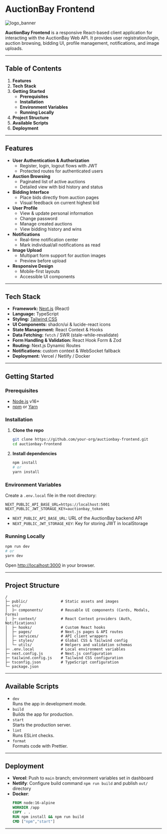 
# AuctionBay Frontend

![logo_banner](https://github.com/user-attachments/assets/cb423cfe-c515-4244-bbe0-ac94a183206c)

**AuctionBay Frontend** is a responsive React-based client application for interacting with the AuctionBay Web API. It provides user registration/login, auction browsing, bidding UI, profile management, notifications, and image uploads.

---


## Table of Contents

1. **Features**  
2. **Tech Stack**  
3. **Getting Started**  
   - **Prerequisites**  
   - **Installation**  
   - **Environment Variables**  
   - **Running Locally**  
4. **Project Structure**  
5. **Available Scripts**  
6. **Deployment**  


---

## Features

- **User Authentication & Authorization**  
  - Register, login, logout flows with JWT  
  - Protected routes for authenticated users  
- **Auction Browsing**  
  - Paginated list of active auctions  
  - Detailed view with bid history and status  
- **Bidding Interface**  
  - Place bids directly from auction pages  
  - Visual feedback on current highest bid  
- **User Profile**  
  - View & update personal information  
  - Change password  
  - Manage created auctions  
  - View bidding history and wins  
- **Notifications**  
  - Real-time notification center  
  - Mark individual/all notifications as read  
- **Image Upload**  
  - Multipart form support for auction images  
  - Preview before upload  
- **Responsive Design**  
  - Mobile-first layouts  
  - Accessible UI components  

---

## Tech Stack

- **Framework:** [Next.js](https://nextjs.org/) (React)  
- **Language:** TypeScript  
- **Styling:** [Tailwind CSS](https://tailwindcss.com/)  
- **UI Components:** shadcn/ui & lucide-react icons  
- **State Management:** React Context & Hooks  
- **Data Fetching:** `fetch` / SWR (stale-while-revalidate)  
- **Form Handling & Validation:** React Hook Form & Zod  
- **Routing:** Next.js Dynamic Routes  
- **Notifications:** custom context & WebSocket fallback  
- **Deployment:** Vercel / Netlify / Docker  

---

## Getting Started

### Prerequisites

- [Node.js](https://nodejs.org/) v16+  
- [npm](https://www.npmjs.com/) or [Yarn](https://yarnpkg.com/)  

### Installation

1. **Clone the repo**  
   ```bash
   git clone https://github.com/your-org/auctionbay-frontend.git
   cd auctionbay-frontend
   ```

2. **Install dependencies**  
   ```bash
   npm install
   # or
   yarn install
   ```

### Environment Variables

Create a `.env.local` file in the root directory:

```env
NEXT_PUBLIC_API_BASE_URL=https://localhost:5001
NEXT_PUBLIC_JWT_STORAGE_KEY=auctionbay_token
```

- `NEXT_PUBLIC_API_BASE_URL`: URL of the AuctionBay backend API  
- `NEXT_PUBLIC_JWT_STORAGE_KEY`: Key for storing JWT in localStorage  

### Running Locally

```bash
npm run dev
# or
yarn dev
```

Open [http://localhost:3000](http://localhost:3000) in your browser.

---

## Project Structure

```
/
├─ public/               # Static assets and images
├─ src/
│  ├─ components/        # Reusable UI components (Cards, Modals, Forms)
│  ├─ context/           # React Context providers (Auth, Notifications)
│  ├─ hooks/             # Custom React hooks
│  ├─ pages/             # Next.js pages & API routes
│  ├─ services/          # API client wrappers
│  ├─ styles/            # Global CSS & Tailwind config
│  └─ utils/             # Helpers and validation schemas
├─ .env.local            # Local environment variables
├─ next.config.js        # Next.js configuration
├─ tailwind.config.js    # Tailwind CSS configuration
├─ tsconfig.json         # TypeScript configuration
└─ package.json
```

---

## Available Scripts

- `dev`  
  Runs the app in development mode.  
- `build`  
  Builds the app for production.  
- `start`  
  Starts the production server.  
- `lint`  
  Runs ESLint checks.  
- `format`  
  Formats code with Prettier.

---

## Deployment

- **Vercel**: Push to `main` branch; environment variables set in dashboard  
- **Netlify**: Configure build command `npm run build` and publish `out/` directory  
- **Docker**:  
  ```dockerfile
  FROM node:16-alpine
  WORKDIR /app
  COPY . .
  RUN npm install && npm run build
  CMD ["npm","start"]
  ```
---

